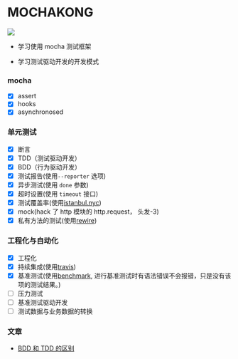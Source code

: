 # MOCHAKONG

[<img src="https://api.travis-ci.org/dontdrinkmylemontea/mochakong.png?branch=master">](https://travis-ci.com/dashboard)

- 学习使用 mocha 测试框架

- 学习测试驱动开发的开发模式

### mocha

- [x] assert
- [x] hooks
- [x] asynchronosed

### 单元测试

- [x] 断言
- [x] TDD（测试驱动开发）
- [x] BDD（行为驱动开发）
- [x] 测试报告(使用`--reporter` 选项)
- [x] 异步测试(使用 `done` 参数)
- [x] 超时设置(使用 `timeout` 接口)
- [x] 测试覆盖率(使用[istanbul.nyc](https://github.com/istanbuljs/nyc))
- [x] mock(hack 了 http 模块的 http.request， 头发-3)
- [x] 私有方法的测试(使用[rewire](https://github.com/jhnns/rewire))

### 工程化与自动化

- [x] 工程化
- [x] 持续集成(使用[travis](https://docs.travis-ci.com/user/tutorial/))
- [x] 基准测试(使用[benchmark](https://github.com/google/benchmark), 进行基准测试时有语法错误不会报错，只是没有该项的测试结果。)
- [ ] 压力测试
- [ ] 基准测试驱动开发
- [ ] 测试数据与业务数据的转换

### 文章

- [BDD 和 TDD 的区别](https://joshldavis.com/2013/05/27/difference-between-tdd-and-bdd/)
